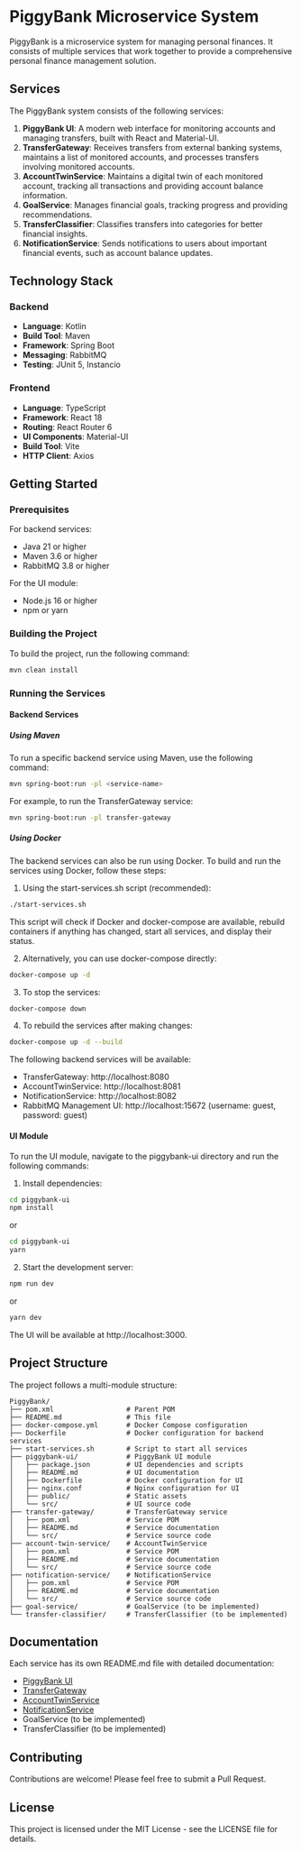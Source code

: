 # PiggyBank Microservice System

PiggyBank is a microservice system for managing personal finances. It consists of multiple services that work together to provide a comprehensive personal finance management solution.

## Services

The PiggyBank system consists of the following services:

1. **PiggyBank UI**: A modern web interface for monitoring accounts and managing transfers, built with React and Material-UI.
2. **TransferGateway**: Receives transfers from external banking systems, maintains a list of monitored accounts, and processes transfers involving monitored accounts.
3. **AccountTwinService**: Maintains a digital twin of each monitored account, tracking all transactions and providing account balance information.
4. **GoalService**: Manages financial goals, tracking progress and providing recommendations.
5. **TransferClassifier**: Classifies transfers into categories for better financial insights.
6. **NotificationService**: Sends notifications to users about important financial events, such as account balance updates.

## Technology Stack

### Backend
- **Language**: Kotlin
- **Build Tool**: Maven
- **Framework**: Spring Boot
- **Messaging**: RabbitMQ
- **Testing**: JUnit 5, Instancio

### Frontend
- **Language**: TypeScript
- **Framework**: React 18
- **Routing**: React Router 6
- **UI Components**: Material-UI
- **Build Tool**: Vite
- **HTTP Client**: Axios

## Getting Started

### Prerequisites

For backend services:
- Java 21 or higher
- Maven 3.6 or higher
- RabbitMQ 3.8 or higher

For the UI module:
- Node.js 16 or higher
- npm or yarn

### Building the Project

To build the project, run the following command:

```bash
mvn clean install
```

### Running the Services

#### Backend Services

##### Using Maven

To run a specific backend service using Maven, use the following command:

```bash
mvn spring-boot:run -pl <service-name>
```

For example, to run the TransferGateway service:

```bash
mvn spring-boot:run -pl transfer-gateway
```

##### Using Docker

The backend services can also be run using Docker. To build and run the services using Docker, follow these steps:

1. Using the start-services.sh script (recommended):

```bash
./start-services.sh
```

This script will check if Docker and docker-compose are available, rebuild containers if anything has changed, start all services, and display their status.

2. Alternatively, you can use docker-compose directly:

```bash
docker-compose up -d
```

3. To stop the services:

```bash
docker-compose down
```

4. To rebuild the services after making changes:

```bash
docker-compose up -d --build
```

The following backend services will be available:

- TransferGateway: http://localhost:8080
- AccountTwinService: http://localhost:8081
- NotificationService: http://localhost:8082
- RabbitMQ Management UI: http://localhost:15672 (username: guest, password: guest)

#### UI Module

To run the UI module, navigate to the piggybank-ui directory and run the following commands:

1. Install dependencies:

```bash
cd piggybank-ui
npm install
```

or

```bash
cd piggybank-ui
yarn
```

2. Start the development server:

```bash
npm run dev
```

or

```bash
yarn dev
```

The UI will be available at http://localhost:3000.

## Project Structure

The project follows a multi-module structure:

```
PiggyBank/
├── pom.xml                  # Parent POM
├── README.md                # This file
├── docker-compose.yml       # Docker Compose configuration
├── Dockerfile               # Docker configuration for backend services
├── start-services.sh        # Script to start all services
├── piggybank-ui/            # PiggyBank UI module
│   ├── package.json         # UI dependencies and scripts
│   ├── README.md            # UI documentation
│   ├── Dockerfile           # Docker configuration for UI
│   ├── nginx.conf           # Nginx configuration for UI
│   ├── public/              # Static assets
│   └── src/                 # UI source code
├── transfer-gateway/        # TransferGateway service
│   ├── pom.xml              # Service POM
│   ├── README.md            # Service documentation
│   └── src/                 # Service source code
├── account-twin-service/    # AccountTwinService
│   ├── pom.xml              # Service POM
│   ├── README.md            # Service documentation
│   └── src/                 # Service source code
├── notification-service/    # NotificationService
│   ├── pom.xml              # Service POM
│   ├── README.md            # Service documentation
│   └── src/                 # Service source code
├── goal-service/            # GoalService (to be implemented)
└── transfer-classifier/     # TransferClassifier (to be implemented)
```

## Documentation

Each service has its own README.md file with detailed documentation:

- [PiggyBank UI](piggybank-ui/README.md)
- [TransferGateway](transfer-gateway/README.md)
- [AccountTwinService](account-twin-service/README.md)
- [NotificationService](notification-service/README.md)
- GoalService (to be implemented)
- TransferClassifier (to be implemented)

## Contributing

Contributions are welcome! Please feel free to submit a Pull Request.

## License

This project is licensed under the MIT License - see the LICENSE file for details.
